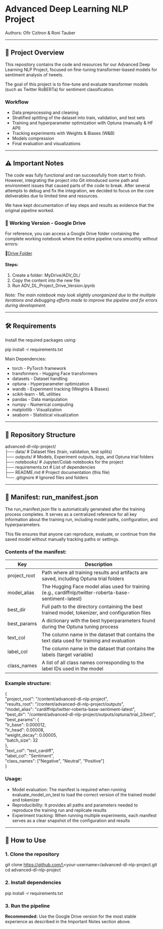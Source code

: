 # Advanced Deep Learning NLP Project

Authors: Ofir Czitron & Roni Tauber

---

## 📌 Project Overview

This repository contains the code and resources for our Advanced Deep Learning NLP Project, focused on fine-tuning transformer-based models for sentiment analysis of tweets.

The goal of this project is to fine-tune and evaluate transformer models (such as Twitter RoBERTa) for sentiment classification.

### Workflow

* Data preprocessing and cleaning  
* Stratified splitting of the dataset into train, validation, and test sets  
* Training and hyperparameter optimization with Optuna (manually & HF API)  
* Tracking experiments with Weights & Biases (W\&B)  
* Models compression  
* Final evaluation and visualizations

---

## ⚠️ Important Notes

The code was fully functional and ran successfully from start to finish. However, integrating the project into Git introduced some path and environment issues that caused parts of the code to break. After several attempts to debug and fix the integration, we decided to focus on the core deliverables due to limited time and resources.

We have kept documentation of key steps and results as evidence that the original pipeline worked.

### 🔗 Working Version \- Google Drive

For reference, you can access a Google Drive folder containing the complete working notebook where the entire pipeline runs smoothly without errors:

📁[Drive Folder](https://drive.google.com/drive/folders/1mhKoZMhIgSgBsT9Ybt2kuA6wt7_rOPvf?usp=sharing)

#### Steps:

1. Create a folder: MyDrive/ADV\_DL/  
2. Copy the content into the new file  
3. Run ADV\_DL\_Project\_Drive\_Version.ipynb

*Note: The main notebook may look slightly unorganized due to the multiple iterations and debugging efforts made to improve the pipeline and fix errors during development.*

---

## 🛠️ Requirements

Install the required packages using:

pip install \-r requirements.txt

Main Dependencies:

* torch \- PyTorch framework  
* transformers \- Hugging Face transformers  
* datasets \- Dataset handling  
* optuna \- Hyperparameter optimization  
* wandb \- Experiment tracking (Weights & Biases)  
* scikit-learn \- ML utilities  
* pandas \- Data manipulation  
* numpy \- Numerical computing  
* matplotlib \- Visualization  
* seaborn \- Statistical visualization

---

## 📂 Repository Structure

advanced-dl-nlp-project/  
├── data/                   \# Dataset files (train, validation, test splits)  
├── outputs/               \# Models, Experiment outputs, logs, and Optuna trial folders  
├── notebooks/             \# Jupyter/Colab notebooks for the project  
├── requirements.txt       \# List of dependencies  
├── README.md             \# Project documentation (this file)  
└── .gitignore            \# Ignored files and folders

---

## 📄 Manifest: run\_manifest.json

The run\_manifest.json file is automatically generated after the training process completes. It serves as a centralized reference for all key information about the training run, including model paths, configuration, and hyperparameters.

This file ensures that anyone can reproduce, evaluate, or continue from the saved model without manually tracking paths or settings.

### Contents of the manifest:

| Key | Description |
| ----- | ----- |
| project\_root | Path where all training results and artifacts are saved, including Optuna trial folders |
| model\_alias | The Hugging Face model alias used for training (e.g., cardiffnlp/twitter-roberta-base-sentiment-latest) |
| best\_dir | Full path to the directory containing the best trained model, tokenizer, and configuration files |
| best\_params | A dictionary with the best hyperparameters found during the Optuna tuning process |
| text\_col | The column name in the dataset that contains the text data used for training and evaluation |
| label\_col | The column name in the dataset that contains the labels (target variable) |
| class\_names | A list of all class names corresponding to the label IDs used in the model |

### Example structure:

{  
  "project\_root": "/content/advanced-dl-nlp-project",  
  "results\_root": "/content/advanced-dl-nlp-project/outputs",  
  "model\_alias": "cardiffnlp/twitter-roberta-base-sentiment-latest",  
  "best\_dir": "/content/advanced-dl-nlp-project/outputs/optuna/trial\_2/best",  
  "best\_params": {  
    "lr\_base": 0.000012,  
    "lr\_head": 0.00008,  
    "weight\_decay": 0.00005,  
    "batch\_size": 32  
  },  
  "text\_col": "text\_cardiff",  
  "label\_col": "Sentiment",  
  "class\_names": \["Negative", "Neutral", "Positive"\]  
}

### Usage:

* Model evaluation: The manifest is required when running evaluate\_model\_on\_test to load the correct version of the trained model and tokenizer  
* Reproducibility: It provides all paths and parameters needed to reproduce the training run and replicate results  
* Experiment tracking: When running multiple experiments, each manifest serves as a clear snapshot of the configuration and results

---

## 🚀 How to Use

### 1\. Clone the repository

git clone https://github.com/\<your-username\>/advanced-dl-nlp-project.git  
cd advanced-dl-nlp-project

### 2\. Install dependencies

pip install \-r requirements.txt

### 3\. Run the pipeline

**Recommended:** Use the Google Drive version for the most stable experience as described in the Important Notes section above.


